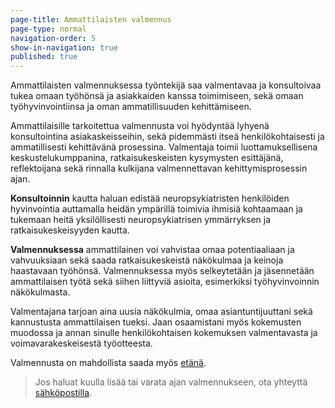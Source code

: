 ```yaml
---
page-title: Ammattilaisten valmennus
page-type: normal
navigation-order: 5
show-in-navigation: true
published: true
---
```

Ammattilaisten valmennuksessa työntekijä saa valmentavaa ja konsultoivaa tukea omaan työhönsä ja asiakkaiden kanssa toimimiseen, sekä omaan työhyvinvointiinsa ja oman ammatillisuuden kehittämiseen. 

Ammattilaisille tarkoitettua valmennusta voi hyödyntää lyhyenä konsultointina asiakaskeisseihin, sekä pidemmästi itseä henkilökohtaisesti ja ammatillisesti kehittävänä prosessina. Valmentaja toimii luottamuksellisena keskustelukumppanina, ratkaisukeskeisten kysymysten esittäjänä, reflektoijana sekä rinnalla kulkijana valmennettavan kehittymisprosessin ajan.

**Konsultoinnin** kautta haluan edistää neuropsykiatristen henkilöiden hyvinvointia auttamalla heidän ympärillä toimivia ihmisiä kohtaamaan ja tukemaan heitä yksilöllisesti neuropsykiatrisen ymmärryksen ja ratkaisukeskeisyyden kautta.

**Valmennuksessa** ammattilainen voi vahvistaa omaa potentiaaliaan ja vahvuuksiaan sekä saada ratkaisukeskeistä näkökulmaa ja keinoja haastavaan työhönsä. Valmennuksessa myös selkeytetään ja jäsennetään ammattilaisen työtä sekä siihen liittyviä asioita, esimerkiksi työhyvinvoinnin näkökulmasta.

Valmentajana tarjoan aina uusia näkökulmia, omaa asiantuntijuuttani sekä kannustusta ammattilaisen tueksi. Jaan osaamistani myös kokemusten muodossa ja annan sinulle henkilökohtaisen kokemuksen valmentavasta ja voimavarakeskeisestä työotteesta.

Valmennusta on mahdollista saada myös [etänä](/etavalmennus).

> Jos haluat kuulla lisää tai varata ajan valmennukseen, ota yhteyttä [sähköpostilla](/ota-yhteytta).

